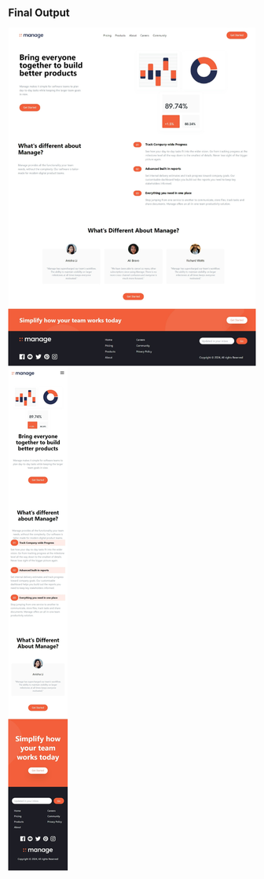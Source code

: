 ## Final Output 
![Large View](screenshots/LargeScreen.jpeg?raw=true)
![Mobile View](screenshots/Mobileview.jpeg?raw=true)

